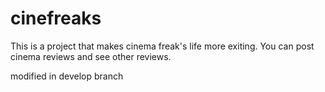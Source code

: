 # cinefreaks
This is a project that makes cinema freak's life more exiting. 
You can post cinema reviews and see other reviews.

modified in develop branch
